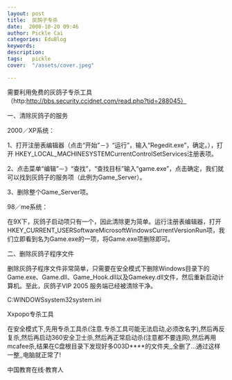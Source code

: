 ```yaml
---
layout: post  
title:  灰鸽子专杀  
date:  2008-10-20 09:46  
author: Pickle Cai  
categories: EduBlog  
keywords: 
description:   
tags:	pickle   
cover:  "/assets/cover.jpeg"  

---  
```

    
需要利用免费的灰鸽子专杀工具（http:http://bbs.security.ccidnet.com/read.php?tid=288045） 

一、清除灰鸽子的服务 



2000／XP系统： 



1、打开注册表编辑器（点击“开始”－》“运行”，输入“Regedit.exe”，确定。），打开 HKEY_LOCAL_MACHINESYSTEMCurrentControlSetServices注册表项。 



2、点击菜单“编辑”－》“查找”，“查找目标”输入“game.exe”，点击确定，我们就可以找到灰鸽子的服务项（此例为Game_Server）。

3、删除整个Game_Server项。 



98／me系统： 



在9X下，灰鸽子启动项只有一个，因此清除更为简单。运行注册表编辑器，打开HKEY_CURRENT_USERSoftwareMicrosoftWindowsCurrentVersionRun项，我们立即看到名为Game.exe的一项，将Game.exe项删除即可。 



二、删除灰鸽子程序文件 



删除灰鸽子程序文件非常简单，只需要在安全模式下删除Windows目录下的Game.exe、Game.dll、Game_Hook.dll以及Gamekey.dll文件，然后重新启动计算机。至此，灰鸽子VIP 2005 服务端已经被清除干净。



 



C:WINDOWSsystem32system.ini



 



Xxpopo专杀工具



在安全模式下,先用专杀工具杀(注意.专杀工具可能无法启动,必须改名字),然后再反复杀,然后再启动360安全卫士杀,然后再正常启动杀(注意都不要连网),然后再用mcafee杀,结果在C盘根目录下发现好多003D****的文件夹,,全删了...通过这样一整,,电脑就正常了!



		    
 中国教育在线·教育人

